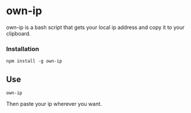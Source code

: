 # own-ip

own-ip is a bash script that gets your local ip address and copy it to your clipboard.

### Installation

    npm install -g own-ip

## Use

    own-ip

  Then paste your ip wherever you want.
